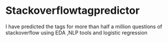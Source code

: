 # Stackoverflowtagpredictor
I have predicted the tags for more than half a million questions of stackoverflow using EDA ,NLP tools and logistic regression
